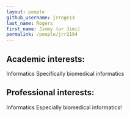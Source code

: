 ```yaml
---
layout: people
github_username: jrroge13
last_name: Rogers
first_name: Jimmy (or Jimi)
permalink: /people/jrr2194
---
```


## Academic interests:
Informatics
Specifically biomedical informatics

## Professional interests:
Informatics
Especially biomedical informatics!
